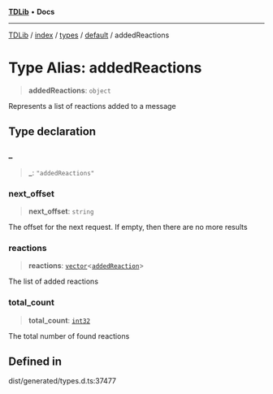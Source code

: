 [**TDLib**](../../../../../../README.md) • **Docs**

***

[TDLib](../../../../../../modules.md) / [index](../../../../../README.md) / [types](../../../README.md) / [default](../README.md) / addedReactions

# Type Alias: addedReactions

> **addedReactions**: `object`

Represents a list of reactions added to a message

## Type declaration

### \_

> **\_**: `"addedReactions"`

### next\_offset

> **next\_offset**: `string`

The offset for the next request. If empty, then there are no more results

### reactions

> **reactions**: [`vector`](vector.md)\<[`addedReaction`](addedReaction.md)\>

The list of added reactions

### total\_count

> **total\_count**: [`int32`](int32.md)

The total number of found reactions

## Defined in

dist/generated/types.d.ts:37477
